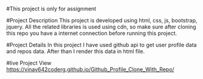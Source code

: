 #This project is only for assignment

#Project Description
This project is developed using html, css, js, bootstrap, jquery.
All the related libraries is used using cdn, so make sure after cloning this repo you have a internet connection before running this project.

#Project Details
In this project I have used github api to get user profile data and repos data. After than I render this data in html file.

#live Project View
https://vinay642coderg.github.io/Github_Profile_Clone_With_Repo/
